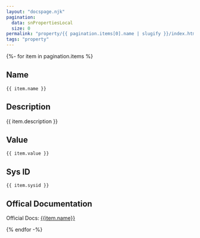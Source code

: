 ```yaml
---
layout: "docspage.njk"
pagination:
  data: snPropertiesLocal
  size: 0
permalink: "property/{{ pagination.items[0].name | slugify }}/index.html"
tags: "property"
---
```

{%- for item in pagination.items %}

  ## Name
  
  `{{ item.name }}`
  ## Description

  {{ item.description }}

  ## Value

  `{{ item.value }}`

  ## Sys ID

  `{{ item.sysid }}`

  ## Offical Documentation

  Official Docs: [{{item.name}}](https://docs.servicenow.com/search?q={{item.name}})

{% endfor -%}